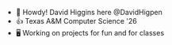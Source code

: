 - 🤠 Howdy! David Higgins here @DavidHigpen
- 👍 Texas A&M Computer Science '26
- 🖥️ Working on projects for fun and for classes

<!---
DavidHigpen/DavidHigpen is a ✨ special ✨ repository because its `README.md` (this file) appears on your GitHub profile.
You can click the Preview link to take a look at your changes.
--->
